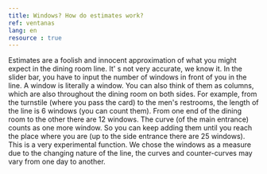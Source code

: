 ```yaml
---
title: Windows? How do estimates work?
ref: ventanas
lang: en
resource : true
---
```


Estimates are a foolish and innocent approximation of what you might expect in the dining room line. It' s not very accurate, we know it.
In the slider bar, you have to input the number of windows in front of you in the line. A window is literally a window. You can also think of them as columns, which are also throughout the dining room on both sides.
For example, from the turnstile (where you pass the card) to the men's restrooms, the length of the line is 6 windows (you can count them). From one end of the dining room to the other there are 12 windows. The curve (of the main entrance) counts as one more window. So you can keep adding them until you reach the place where you are (up to the side entrance there are 25 windows).
This is a very experimental function. We chose the windows as a measure due to the changing nature of the line, the curves and counter-curves may vary from one day to another.